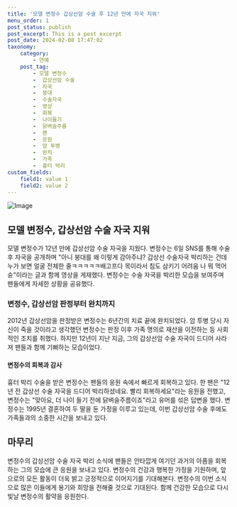 ```yaml
---
title: '모델 변정수 갑상선암 수술 후 12년 만에 자국 지워'
menu_order: 1
post_status: publish
post_excerpt: This is a post excerpt
post_date: 2024-02-08 17:47:02
taxonomy:
    category:
        - 연예
    post_tag:
        - 모델 변정수
        -  갑상선암 수술
        -  자국
        -  붕대
        -  수술자국
        -  영상
        -  회복
        -  나이들기
        -  닭벼슬주름
        -  팬
        -  응원
        -  암 투병
        -  완치
        -  가족
        -  흉터 박리
custom_fields:
    field1: value 1
    field2: value 2
---
```


![Image](https://mimgnews.pstatic.net/image/016/2024/02/08/20240208000126_0_20240208092406120.jpg?type=w540)

## 모델 변정수, 갑상선암 수술 자국 지워
모델 변정수가 12년 만에 갑상선암 수술 자국을 지웠다. 변정수는 6일 SNS를 통해 수술 후 자국을 공개하며 "아니 붕대를 왜 이렇게 감아주냐? 갑상선 수술자국 박리하는 건데 누가 보면 얼굴 전체한 줄ㅋㅋㅋㅋㅋ배고프다 목이라서 침도 삼키기 어려움 나 뭐 먹어슌"이라는 글과 함께 영상을 게재했다. 변정수는 수술 자국을 박리한 모습을 보여주며 팬들에게 자세한 상황을 공유했다.
### 변정수, 갑상선암 판정부터 완치까지
2012년 갑상선암을 판정받은 변정수는 6년간의 치료 끝에 완치되었다. 암 투병 당시 자신이 죽을 것이라고 생각했던 변정수는 판정 이후 가족 명의로 재산을 이전하는 등 사회적인 조치를 취했다. 하지만 12년이 지난 지금, 그의 갑상선암 수술 자국이 드디어 사라져 팬들과 함께 기뻐하는 모습이었다.
#### 변정수의 회복과 감사
흉터 박리 수술을 받은 변정수는 팬들의 응원 속에서 빠르게 회복하고 있다. 한 팬은 "12년 전 갑상선 수술 자국을 드디어 박리하셨네요. 빨리 회복하세요"라는 응원을 전했고, 변정수는 "맞아요, 더 나이 들기 전에 닭벼슬주름이죠"라고 유머를 섞은 답변을 했다. 변정수는 1995년 결혼하여 두 딸을 둔 가정을 이루고 있는데, 이번 갑상선암 수술 후에도 가족들과의 소중한 시간을 보내고 있다.
## 마무리
변정수의 갑상선암 수술 자국 박리 소식에 팬들은 안타깝게 여기던 과거의 아픔을 회복하는 그의 모습에 큰 응원을 보내고 있다. 변정수의 건강과 행복한 가정을 기원하며, 앞으로의 모든 활동이 더욱 밝고 긍정적으로 이어지기를 기대해본다. 변정수의 이번 소식으로 많은 이들에게 용기와 희망을 전해줄 것으로 기대된다. 함께 건강한 모습으로 다시 빛날 변정수의 활약을 응원한다.
